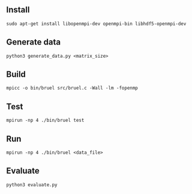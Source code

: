 ## Install

```sudo apt-get install libopenmpi-dev openmpi-bin libhdf5-openmpi-dev```

## Generate data

```python3 generate_data.py <matrix_size>```

## Build

```mpicc -o bin/bruel src/bruel.c -Wall -lm -fopenmp```

## Test

```mpirun -np 4 ./bin/bruel test```

## Run

```mpirun -np 4 ./bin/bruel <data_file>```

## Evaluate

```python3 evaluate.py```